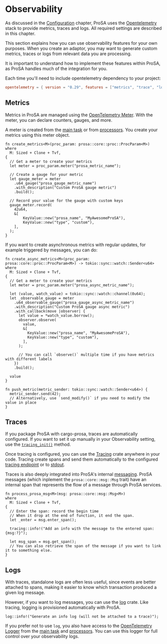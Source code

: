 # Observability

As discussed in the [Configuration](ch01-02-01-observability.md) chapter, ProSA uses the [Opentelemetry](https://opentelemetry.io/docs/languages/rust/) stack to provide metrics, traces and logs.
All required settings are described in this chapter.

This section explains how you can use observability features for your own purposes.
When you create an adaptor, you may want to generate custom metrics, traces or logs from relevant data you are processing.

It is important to understand how to implement these features within ProSA, as ProSA handles much of the integration for you.

Each time you'll need to include opentelemetry dependency to your project:
```toml
opentelemetry = { version = "0.29", features = ["metrics", "trace", "logs"] }
```

## Metrics

Metrics in ProSA are managed using the [OpenTelemetry Meter](https://docs.rs/opentelemetry/latest/opentelemetry/metrics/struct.Meter.html).
With the meter, you can declare counters, gauges, and more.

A meter is created from the [main task](https://docs.rs/prosa/latest/prosa/core/main/struct.Main.html#method.meter) or from [processors](https://docs.rs/prosa/latest/prosa/core/proc/struct.ProcParam.html#method.meter).
You create your metrics using this meter object.

```rust,noplayground
fn create_metrics<M>(proc_param: prosa::core::proc::ProcParam<M>)
where
  M: Sized + Clone + Tvf,
{
  // Get a meter to create your metrics
  let meter = proc_param.meter("prosa_metric_name");

  // Create a gauge for your metric
  let gauge_meter = meter
    .u64_gauge("prosa_gauge_metric_name")
    .with_description("Custom ProSA gauge metric")
    .build();

  // Record your value for the gauge with custom keys
  gauge_meter.record(
    42u64,
    &[
        KeyValue::new("prosa_name", "MyAwesomeProSA"),
        KeyValue::new("type", "custom"),
    ],
  );
}
```

If you want to create asynchronous metrics with regular updates, for example triggered by messages, you can do:
```rust,noplayground
fn create_async_metrics<M>(proc_param: prosa::core::proc::ProcParam<M>) -> tokio::sync::watch::Sender<u64>
where
  M: Sized + Clone + Tvf,
{
  // Get a meter to create your metrics
  let meter = proc_param.meter("prosa_async_metric_name");

  let (value, watch_value) = tokio::sync::watch::channel(0u64);
  let _observable_gauge = meter
    .u64_observable_gauge("prosa_gauge_async_metric_name")
    .with_description("Custom ProSA gauge async metric")
    .with_callback(move |observer| {
      let value = *watch_value.borrow();
      observer.observe(
        value,
        &[
          KeyValue::new("prosa_name", "MyAwesomeProSA"),
          KeyValue::new("type", "custom"),
        ],
      );

      // You can call `observe()` multiple time if you have metrics with different labels
    })
    .build();

  value
}

fn push_metric(metric_sender: tokio::sync::watch::Sender<u64>) {
  metric_sender.send(42);
  // Alternatively, use `send_modify()` if you need to modify the value in place
}
```

## Traces

If you package ProSA with cargo-prosa, traces are automatically configured.
If you want to set it up manually in your Observability setting, use the [`tracing_init()`](https://docs.rs/prosa-utils/latest/prosa_utils/config/observability/struct.Observability.html#method.tracing_init) method.

Once tracing is configured, you can use the [Tracing](https://docs.rs/tracing/latest/tracing/) crate anywhere in your code.
Tracing create spans and send them automatically to the configured [tracing endpoint](ch01-02-01-observability.html#opentelemetry) or to [stdout](ch01-02-01-observability.html#stdout).

Traces is also deeply integrated into ProSA's internal [messaging](https://docs.rs/prosa/latest/prosa/core/msg/trait.Msg.html).
ProSA messages (which inplement the `prosa::core::msg::Msg` trait) have an internal span that represents the flow of a message through ProSA services.

```rust,noplayground
fn process_prosa_msg<M>(msg: prosa::core::msg::Msg<M>)
where
  M: Sized + Clone + Tvf,
{
  // Enter the span: record the begin time
  // When it drop at the end of function, it end the span.
  let _enter = msg.enter_span();

  tracing::info!("Add an info with the message to the entered span: {msg:?}");

  let msg_span = msg.get_span();
  // You can also retrieve the span of the message if you want to link it to something else.
}
```

## Logs

With traces, standalone logs are often less useful, since events are better attached to spans, making it easier to know which transaction produced a given log message.

However, if you want to log messages, you can use the [log](https://docs.rs/log/latest/log/) crate.
Like tracing, logging is provisioned automatically with ProSA.

```rust,noplayground
log::info!("Generate an info log (will not be attached to a trace)");
```

If you prefer not to use `log`, you also have access to the [OpenTelemetry Logger](https://docs.rs/opentelemetry/0.29.0/opentelemetry/logs/trait.LoggerProvider.html#associatedtype.Logger) from the [main task](https://docs.rs/prosa/latest/prosa/core/main/struct.Main.html#method.logger) and [processors](https://docs.rs/prosa/latest/prosa/core/proc/struct.ProcParam.html#method.logger).
You can use this logger for full control over your observability logs.
